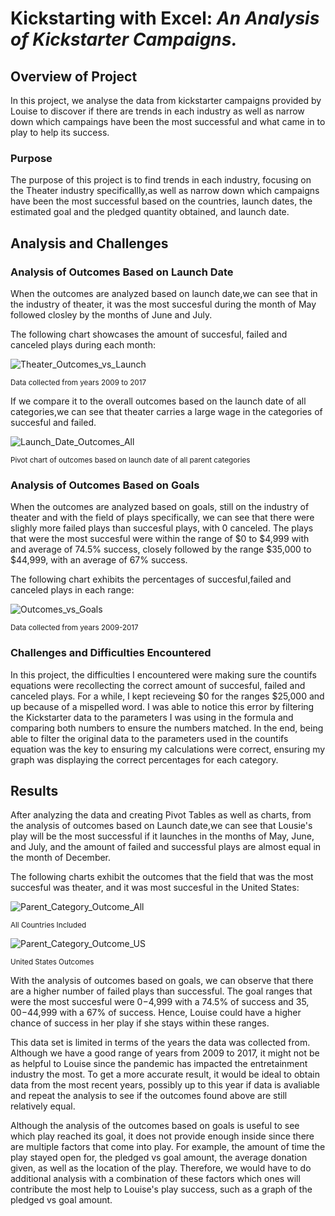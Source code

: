 # **Kickstarting with Excel:** ***An Analysis of Kickstarter Campaigns.***

## Overview of Project

 In this project, we analyse the data from kickstarter campaigns provided by Louise to discover if there are trends in each industry as well as narrow down which campaings have been the most successful and what came in to play to help its success.

### Purpose

The purpose of this project is to find trends in each industry, focusing on the Theater industry specificallly,as well as narrow down which campaigns have been the most successful based on the countries, launch dates, the estimated goal and the pledged quantity obtained, and launch date.

## Analysis and Challenges

### Analysis of Outcomes Based on Launch Date

When the outcomes are analyzed based on launch date,we can see that in the industry of theater, it was the most succesful during the month of May followed closley by the months of June and July.

The following chart showcases the amount of succesful, failed and canceled plays during each month:

![Theater_Outcomes_vs_Launch](https://user-images.githubusercontent.com/111034667/186757888-4e059a2b-9304-49b9-a58b-8e60b4473aa3.png)

<sub> Data collected from years 2009 to 2017<sub>

 If we compare it to the overall outcomes based on the launch date of all categories,we can see that theater carries a large wage in the categories of succesful and failed.
  
  ![Launch_Date_Outcomes_All](https://user-images.githubusercontent.com/111034667/186769352-d60d1804-1aa5-4169-b132-779d937be610.png)
  
  <sub> Pivot chart of outcomes based on launch date of all parent categories<sub>

### Analysis of Outcomes Based on Goals
 
When the outcomes are analyzed based on goals, still on the industry of theater and with the field of plays specifically, we can see that there were slighly more failed plays than succesful plays, with 0 canceled. The plays that were the most succesful were within the range of $0 to $4,999  with and average of 74.5% success, closely followed by the range $35,000 to $44,999, with an average of 67% success.
  
 The following chart exhibits the percentages of succesful,failed and canceled plays in each range:
  
 ![Outcomes_vs_Goals](https://user-images.githubusercontent.com/111034667/186760526-2348ae7d-1bda-48d0-a23c-7d086238b172.png)
  
<sub> Data collected from years 2009-2017<sub>
  
  
### Challenges and Difficulties Encountered
  
In this project, the difficulties I encountered were making sure the countifs equations were recollecting the correct amount of succesful, failed and canceled plays. For a while, I kept recieveing $0 for the ranges $25,000 and up because of a mispelled word. I was able to notice this error by filtering the Kickstarter data to the parameters I was using in the formula and comparing both numbers to ensure the numbers matched. In the end, being able to filter the original data to the parameters used in the countifs equation was the key to ensuring my calculations were correct, ensuring my graph was displaying the correct percentages for each category.

## Results

After analyzing the data and creating Pivot Tables as well as charts, from the analysis of outcomes based on Launch date,we can see that Lousie's play will be the most successful if it launches in the months of May, June, and July, and the amount of failed and successful plays are almost equal in the month of December.
 
The following charts exhibit the outcomes that the field that was the most succesful was theater, and it was most succesful in the United States: 
  
 ![Parent_Category_Outcome_All](https://user-images.githubusercontent.com/111034667/186770677-7577e330-d242-4b0b-a58c-0f8afacb5792.png)
  
  <sub> All Countries Included <sub>
    
 ![Parent_Category_Outcome_US](https://user-images.githubusercontent.com/111034667/186770766-1f51f1d5-6928-4cd5-84d0-8d723fee871f.png)
    
   <sub> United States Outcomes <sub>

With the analysis of outcomes based on goals, we can observe that there are a higher number of failed plays than successful. The goal ranges that were the most succesful were $0-$4,999 with a 74.5% of success and $35,00-$44,999 with a 67% of success. Hence, Louise could have a higher chance of success in her play if she stays within these ranges.
    
This data set is limited in terms of the years the data was collected from. Although we have a good range of years from 2009 to 2017, it might not be as helpful to Louise since the pandemic has impacted the entretainment industry the most. To get a more accurate result, it would be ideal to obtain data from the most recent years, possibly up to this year if data is avaliable and repeat the analysis to see if the outcomes found above are still relatively equal.
    
Although the analysis of the outcomes based on goals is useful to see which play reached its goal, it does not provide enough inside since there are multiple factors that come into play. For example, the amount of time the play stayed open for, the pledged vs goal amount, the average donation given, as well as the location of the play. Therefore, we would have to do additional analysis  with a combination of these factors which ones will contribute the most help to Louise's play success, such as a graph of the pledged vs goal amount.







